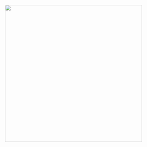 <div id="header" align="center">
<a href="https://www.youtube.com/watch?v=b2ovJbcYllk">
<img src="https://files.catbox.moe/yc5ifw.png" width='450' height='450'>
</a>

<div id="header" align="center">
